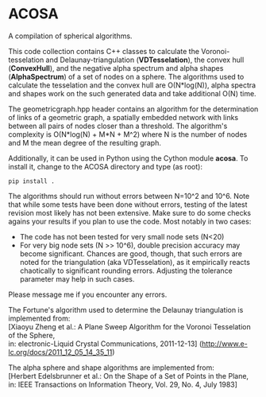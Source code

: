 # ACOSA
A compilation of spherical algorithms.

This code collection contains C++ classes to calculate the Voronoi-tesselation
and Delaunay-triangulation (**VDTesselation**), the convex hull (**ConvexHull**),
and the negative alpha spectrum and alpha shapes (**AlphaSpectrum**) of a set of
nodes on a sphere. The algorithms used to calculate the tesselation and the
convex hull are O(N\*log(N)), alpha spectra and shapes work on the such
generated data and take additional O(N) time.

The geometricgraph.hpp header contains an algorithm for the determination of links of a geometric
graph, a spatially embedded network with links between all pairs of nodes closer than
a threshold. The algorithm's complexity is O(N\*log(N) + M\*N + M^2) where N is the
number of nodes and M the mean degree of the resulting graph.

Additionally, it can be used in Python using the Cython module **acosa**.
To install it, change to the ACOSA directory and type (as root):

    pip install .

The algorithms should run without errors between N=10^2 and 10^6. Note that while some
tests have been done without errors, testing of the latest revision most likely has
not been extensive. Make sure to do some checks agains your results if you plan to use
the code. Most notably in two cases:
- The code has not been tested for very small node sets (N\<20)
- For very big node sets (N >> 10^6), double precision accuracy may become significant.
  Chances are good, though, that such errors are noted for the triangulation (aka 
  VDTesselation), as it empirically reacts chaotically to significant rounding errors.
  Adjusting the tolerance parameter may help in such cases.

Please message me if you encounter any errors.

The Fortune's algorithm used to determine the Delaunay triangulation is implemented
from:  
[Xiaoyu Zheng et al.: A Plane Sweep Algorithm for the Voronoi Tesselation of the
 Sphere,  
 in: electronic-Liquid Crystal Communications, 2011-12-13]
(http://www.e-lc.org/docs/2011_12_05_14_35_11)

The alpha sphere and shape algorithms are implemented from:  
[Herbert Edelsbrunner et al.: On the Shape of a Set of Points in the
 Plane,  
 in: IEEE Transactions on Information Theory, Vol. 29, No. 4, July 1983]
